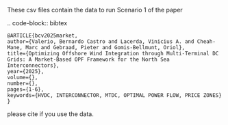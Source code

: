 These csv files contain the data to run Scenario 1 of the paper 



.. code-block:: bibtex

    @ARTICLE{bcv2025market,
    author={Valerio, Bernardo Castro and Lacerda, Vinicius A. and Cheah-Mane, Marc and Gebraad, Pieter and Gomis-Bellmunt, Oriol},
    title={Optimizing Offshore Wind Integration through Multi-Terminal DC Grids: A Market-Based OPF Framework for the North Sea Interconnectors}, 
    year={2025},
    volume={},
    number={},
    pages={1-6},
    keywords={HVDC, INTERCONNECTOR, MTDC, OPTIMAL POWER FLOW, PRICE ZONES}
    }


please cite if you use the data.

